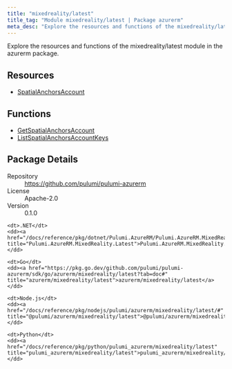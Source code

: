 ```yaml
---
title: "mixedreality/latest"
title_tag: "Module mixedreality/latest | Package azurerm"
meta_desc: "Explore the resources and functions of the mixedreality/latest module in the azurerm package."
---
```


<!-- WARNING: this file was generated by Pulumi Docs Generator. -->
<!-- Do not edit by hand unless you're certain you know what you are doing! -->

Explore the resources and functions of the mixedreality/latest module in the azurerm package.

<h2 id="resources">Resources</h2>
<ul class="api">
    <li><a href="spatialanchorsaccount" title="SpatialAnchorsAccount"><span class="symbol resource"></span>SpatialAnchorsAccount</a></li>
</ul>

<h2 id="functions">Functions</h2>
<ul class="api">
    <li><a href="getspatialanchorsaccount" title="GetSpatialAnchorsAccount"><span class="symbol function"></span>GetSpatialAnchorsAccount</a></li>
    <li><a href="listspatialanchorsaccountkeys" title="ListSpatialAnchorsAccountKeys"><span class="symbol function"></span>ListSpatialAnchorsAccountKeys</a></li>
</ul>

<h2 id="package-details">Package Details</h2>
<dl class="package-details">
	<dt>Repository</dt>
	<dd><a href="https://github.com/pulumi/pulumi-azurerm">https://github.com/pulumi/pulumi-azurerm</a></dd>
	<dt>License</dt>
	<dd>Apache-2.0</dd>
	<dt>Version</dt>
	<dd>0.1.0</dd>
</dl>



<dl class="tabular">

    <dt>.NET</dt>
    <dd><a href="/docs/reference/pkg/dotnet/Pulumi.AzureRM/Pulumi.AzureRM.MixedReality.Latest.html" title="Pulumi.AzureRM.MixedReality.Latest">Pulumi.AzureRM.MixedReality.Latest</a></dd>

    <dt>Go</dt>
    <dd><a href="https://pkg.go.dev/github.com/pulumi/pulumi-azurerm/sdk/go/azurerm/mixedreality/latest?tab=doc#" title="azurerm/mixedreality/latest">azurerm/mixedreality/latest</a></dd>

    <dt>Node.js</dt>
    <dd><a href="/docs/reference/pkg/nodejs/pulumi/azurerm/mixedreality/latest/#" title="@pulumi/azurerm/mixedreality/latest">@pulumi/azurerm/mixedreality/latest</a></dd>

    <dt>Python</dt>
    <dd><a href="/docs/reference/pkg/python/pulumi_azurerm/mixedreality/latest" title="pulumi_azurerm/mixedreality/latest">pulumi_azurerm/mixedreality/latest</a></dd>

</dl>

